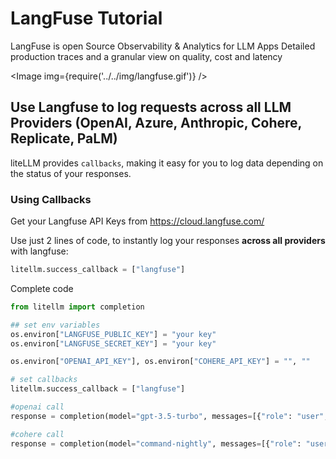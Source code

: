 # LangFuse Tutorial

LangFuse is open Source Observability & Analytics for LLM Apps
Detailed production traces and a granular view on quality, cost and latency

<Image img={require('../../img/langfuse.gif')} />

## Use Langfuse to log requests across all LLM Providers (OpenAI, Azure, Anthropic, Cohere, Replicate, PaLM)

liteLLM provides `callbacks`, making it easy for you to log data depending on the status of your responses.

### Using Callbacks

Get your Langfuse API Keys from https://cloud.langfuse.com/

Use just 2 lines of code, to instantly log your responses **across all providers** with langfuse:

```python
litellm.success_callback = ["langfuse"]

```

Complete code

```python
from litellm import completion

## set env variables
os.environ["LANGFUSE_PUBLIC_KEY"] = "your key"
os.environ["LANGFUSE_SECRET_KEY"] = "your key"

os.environ["OPENAI_API_KEY"], os.environ["COHERE_API_KEY"] = "", ""

# set callbacks
litellm.success_callback = ["langfuse"]

#openai call
response = completion(model="gpt-3.5-turbo", messages=[{"role": "user", "content": "Hi 👋 - i'm openai"}])

#cohere call
response = completion(model="command-nightly", messages=[{"role": "user", "content": "Hi 👋 - i'm cohere"}])
```
